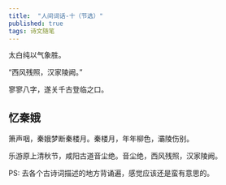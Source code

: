 ```yaml
---
title:  "人间词话-十（节选）"
published: true
tags: 诗文随笔
---
```


太白纯以气象胜。

“西风残照，汉家陵阙。”

寥寥八字，遂关千古登临之口。

## 忆秦娥

箫声咽，秦娥梦断秦楼月。秦楼月，年年柳色，灞陵伤别。

乐游原上清秋节，咸阳古道音尘绝。音尘绝，西风残照，汉家陵阙。

PS: 去各个古诗词描述的地方背诵遍，感觉应该还是蛮有意思的。
